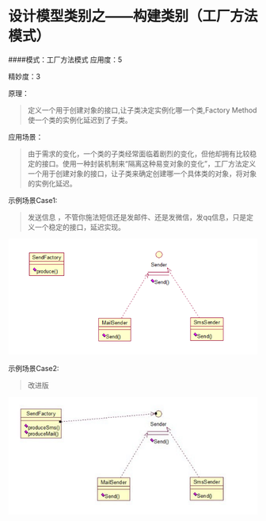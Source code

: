 设计模型类别之——构建类别（工厂方法模式）
===========


####模式：工厂方法模式
应用度：5

精妙度：3

原理：
> 定义一个用于创建对象的接口,让子类决定实例化哪一个类,Factory Method使一个类的实例化延迟到了子类。

应用场景：
> 由于需求的变化，一个类的子类经常面临着剧烈的变化，但他却拥有比较稳定的接口。使用一种封装机制来“隔离这种易变对象的变化”，工厂方法定义一个用于创建对象的接口，让子类来确定创建哪一个具体类的对象，将对象的实例化延迟。 

示例场景Case1:
> 发送信息 ，不管你施法短信还是发邮件、还是发微信，发qq信息，只是定义一个稳定的接口，延迟实现。

![普通工厂UML示例图片](img/case01.png "邮件发送场景")



示例场景Case2:
> 改进版

![普通工厂UML示例图片](img/case02.png "邮件发送场景")
		
 		 